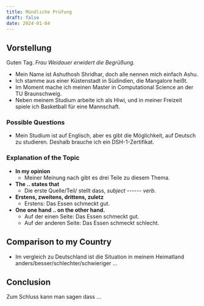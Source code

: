 ```yaml
---
title: Mündliche Prüfung
draft: false
date: 2024-01-04
---
```



## Vorstellung
Guten Tag. 
*Frau Weidauer erwidert die Begrüßung.*
- Mein Name ist Ashuthosh Shridhar, doch alle nennen mich einfach Ashu. 
- Ich stamme aus einer Küstenstadt in Südindien, die Mangalore heißt. 
- Im Moment mache ich meinen Master in Computational Science an der TU Braunschweig. 
- Neben meinem Studium arbeite ich als Hiwi, und in meiner Freizeit spiele ich Basketball für eine Mannschaft.

### **Possible Questions**
- Mein Studium ist auf Englisch, aber es gibt die Möglichkeit, auf Deutsch zu studieren. Deshalb brauche ich ein DSH-1-Zertifikat.  

### **Explanation of the Topic**
- **In my opinion**
	- Meiner Meinung nach gibt es drei Teile zu diesem Thema.
- **The .. states that** 
	- Die erste Quelle/Teil/ stellt dass, *subject* ------ *verb*.
- **Erstens, zweitens, drittens,  zuletz**  
	- Erstens: Das Essen schmeckt gut.
- **One one hand .. on the other hand.** 
	- Auf der einen Seite: Das Essen schmeckt gut. 
	- Auf der anderen Seite: Das Essen schmeckt schlecht.
## Comparison to my Country
- Im vergleich zu Deutschland ist die Situation in meinem Heimatland anders/besser/schlechter/schwieriger ...

## Conclusion
Zum Schluss kann man sagen dass ...






